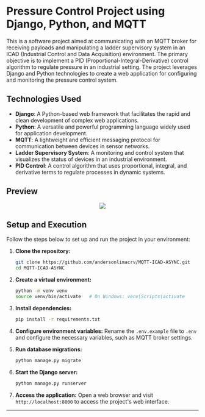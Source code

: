 # Pressure Control Project using Django, Python, and MQTT

This is a software project aimed at communicating with an MQTT broker for receiving payloads and manipulating a ladder supervisory system in an ICAD (Industrial Control and Data Acquisition) environment. The primary objective is to implement a PID (Proportional-Integral-Derivative) control algorithm to regulate pressure in an industrial setting. The project leverages Django and Python technologies to create a web application for configuring and monitoring the pressure control system.

## Technologies Used

- **Django**: A Python-based web framework that facilitates the rapid and clean development of complex web applications.
- **Python**: A versatile and powerful programming language widely used for application development.
- **MQTT**: A lightweight and efficient messaging protocol for communication between devices in sensor networks.
- **Ladder Supervisory System**: A monitoring and control system that visualizes the status of devices in an industrial environment.
- **PID Control**: A control algorithm that uses proportional, integral, and derivative terms to regulate processes in dynamic systems.
## Preview

<div align=center>
<img src="https://i.imgur.com/bwPTSap.png">
</div>

## Setup and Execution

Follow the steps below to set up and run the project in your environment:

1. **Clone the repository:**

      ```bash
      git clone https://github.com/andersonlimacrv/MQTT-ICAD-ASYNC.git
      cd MQTT-ICAD-ASYNC
      ```

2. **Create a virtual environment:**

      ```bash
      python -m venv venv
      source venv/bin/activate   # On Windows: venv\Scripts\activate
      ```

3. **Install dependencies:**

      ```bash
      pip install -r requirements.txt
      ```

4. **Configure environment variables:**
   Rename the `.env.example` file to `.env` and configure the necessary variables, such as MQTT broker settings.

5. **Run database migrations:**

      ```bash
      python manage.py migrate
      ```

6. **Start the Django server:**

      ```bash
      python manage.py runserver
      ```

7. **Access the application:**
   Open a web browser and visit `http://localhost:8000` to access the project's web interface.

---
